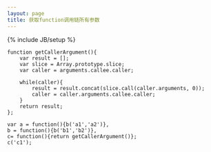 ```yaml
---
layout: page
title: 获取function调用链所有参数
---
```

{% include JB/setup %}


    function getCallerArgument(){
        var result = [];
        var slice = Array.prototype.slice;
        var caller = arguments.callee.caller;
        
        while(caller){
            result = result.concat(slice.call(caller.arguments, 0));
            caller = caller.arguments.callee.caller;
        }
        return result;
    };
    
    var a = function(){b('a1','a2')}, 
    b = function(){b('b1','b2')},
    c= function(){return getCallerArgument()};
    c('c1');






